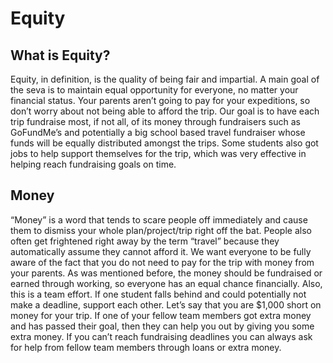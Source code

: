 # Equity

## What is Equity?
Equity, in definition, is the quality of being fair and impartial. A main goal of the
seva is to maintain equal opportunity for everyone, no matter your financial status.
Your parents aren’t going to pay for your expeditions, so don’t worry about not being
able to afford the trip. Our goal is to have each trip fundraise most, if not all, of its
money through fundraisers such as GoFundMe’s and potentially a big school based
travel fundraiser whose funds will be equally distributed amongst the trips. Some
students also got jobs to help support themselves for the trip, which was very
effective in helping reach fundraising goals on time.

## Money
“Money” is a word that tends to scare people off immediately and cause them
to dismiss your whole plan/project/trip right off the bat. People also often get
frightened right away by the term “travel” because they automatically assume they
cannot afford it. We want everyone to be fully aware of the fact that you do not need
to pay for the trip with money from your parents. As was mentioned before, the
money should be fundraised or earned through working, so everyone has an equal
chance financially. Also, this is a team effort. If one student falls behind and could
potentially not make a deadline, support each other. Let’s say that you are $1,000
short on money for your trip. If one of your fellow team members got extra money
and has passed their goal, then they can help you out by giving you some extra
money. If you can’t reach fundraising deadlines you can always ask for help from
fellow team members through loans or extra money.
